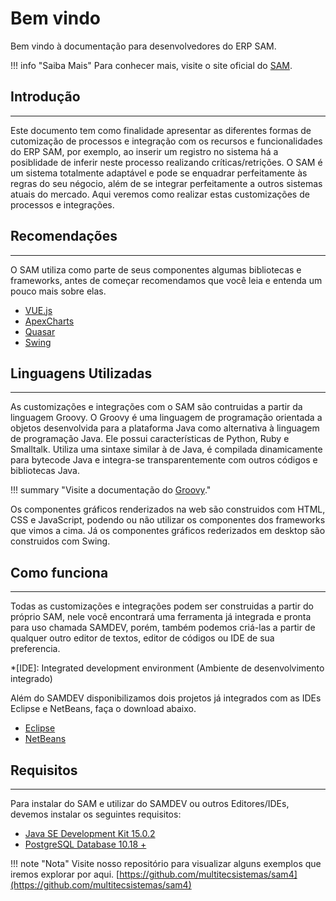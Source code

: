 # Bem vindo

Bem vindo à documentação para desenvolvedores do ERP SAM.

!!! info "Saiba Mais"
	Para conhecer mais, visite o site oficial do [SAM](https://multitecsistemas.com.br). 

## Introdução

----

Este documento tem como finalidade apresentar as diferentes formas de cutomização de processos e integração com os recursos e funcionalidades do ERP SAM, por exemplo, ao inserir um registro no sistema há a posiblidade de inferir neste processo realizando críticas/retrições. O SAM é um sistema totalmente adaptável e pode se enquadrar perfeitamente às regras do seu négocio, além de se integrar perfeitamente a outros sistemas atuais do mercado. Aqui veremos como realizar estas customizações de processos e integrações.

## Recomendações

----

O SAM utiliza como parte de seus componentes algumas bibliotecas e frameworks, antes de começar recomendamos que você leia e entenda um pouco mais sobre elas.

- [VUE.js](https://br.vuejs.org/v2/guide/index.html)
- [ApexCharts](https://apexcharts.com/docs/installation/)
- [Quasar](https://quasar.dev/)
- [Swing](https://docs.oracle.com/javase/tutorial/uiswing/start/about.html)

## Linguagens Utilizadas

----

As customizações e integrações com o SAM são contruidas a partir da linguagem Groovy. O Groovy é uma linguagem de programação orientada a objetos desenvolvida para a plataforma Java como alternativa à linguagem de programação Java. Ele possui características de Python, Ruby e Smalltalk. Utiliza uma sintaxe similar à de Java, é compilada dinamicamente para bytecode Java e integra-se transparentemente com outros códigos e bibliotecas Java.

!!! summary "Visite a documentação do [Groovy](https://groovy-lang.org/documentation.html)."

Os componentes gráficos renderizados na web são construidos com HTML, CSS e JavaScript, podendo ou não utilizar os componentes dos frameworks que vimos a cima. Já os componentes gráficos rederizados em desktop são construidos com Swing.

## Como funciona

----

Todas as customizações e integrações podem ser construidas a partir do próprio SAM, nele você encontrará uma ferramenta já integrada e pronta para uso chamada SAMDEV, porém, também podemos criá-las a partir de qualquer outro editor de textos, editor de códigos ou IDE de sua preferencia.

*[IDE]: Integrated development environment (Ambiente de desenvolvimento integrado)


Além do SAMDEV disponibilizamos dois projetos já integrados com as IDEs Eclipse e NetBeans, faça o download abaixo.

- [Eclipse](https://s3-sa-east-1.amazonaws.com/br.com.samdev/templates/eclipse-samdev.zip)
- [NetBeans](https://s3-sa-east-1.amazonaws.com/br.com.samdev/templates/template_projeto_formula_revenda.zip)

## Requisitos

----

Para instalar do SAM e utilizar do SAMDEV ou outros Editores/IDEs, devemos instalar os seguintes requisitos:

- [Java SE Development Kit 15.0.2](https://www.oracle.com/java/technologies/javase/jdk15-archive-downloads.html)
- [PostgreSQL Database 10.18 +](https://www.oracle.com/java/technologies/javase/jdk15-archive-downloads.html)

!!! note "Nota"
	Visite nosso repositório para visualizar alguns exemplos que iremos explorar por aqui. 
	[https://github.com/multitecsistemas/sam4](https://github.com/multitecsistemas/sam4)
